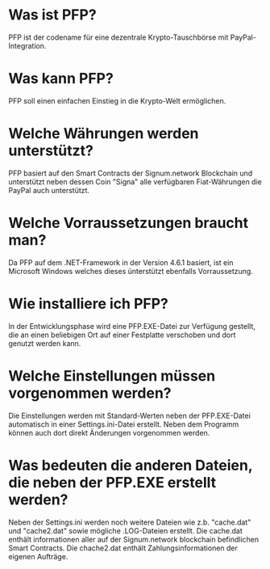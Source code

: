# Was ist PFP?
PFP ist der codename für eine dezentrale Krypto-Tauschbörse mit PayPal-Integration.
# Was kann PFP?
PFP soll einen einfachen Einstieg in die Krypto-Welt ermöglichen.
# Welche Währungen werden unterstützt?
PFP basiert auf den Smart Contracts der Signum.network Blockchain und unterstützt neben dessen Coin "Signa" alle verfügbaren Fiat-Währungen die PayPal auch unterstützt.
# Welche Vorraussetzungen braucht man?
Da PFP auf dem .NET-Framework in der Version 4.6.1 basiert, ist ein Microsoft Windows welches dieses ünterstützt ebenfalls Vorraussetzung.
# Wie installiere ich PFP?
In der Entwicklungsphase wird eine PFP.EXE-Datei zur Verfügung gestellt, die an einen beliebigen Ort auf einer Festplatte verschoben und dort genutzt werden kann.
# Welche Einstellungen müssen vorgenommen werden?
Die Einstellungen werden mit Standard-Werten neben der PFP.EXE-Datei automatisch in einer Settings.ini-Datei erstellt. Neben dem Programm können auch dort direkt Änderungen vorgenommen werden.
# Was bedeuten die anderen Dateien, die neben der PFP.EXE erstellt werden?
Neben der Settings.ini werden noch weitere Dateien wie z.b. "cache.dat" und "cache2.dat" sowie mögliche .LOG-Dateien erstellt. Die cache.dat enthält informationen aller auf der Signum.network blockchain befindlichen Smart Contracts. Die chache2.dat enthält Zahlungsinformationen der eigenen Aufträge.
